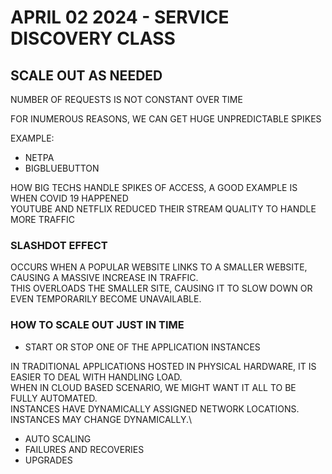 # APRIL 02 2024 - SERVICE DISCOVERY CLASS

## SCALE OUT AS NEEDED

NUMBER OF REQUESTS IS NOT CONSTANT OVER TIME

FOR INUMEROUS REASONS, WE CAN GET HUGE UNPREDICTABLE SPIKES

EXAMPLE:

- NETPA
- BIGBLUEBUTTON

HOW BIG TECHS HANDLE SPIKES OF ACCESS, A GOOD EXAMPLE IS WHEN COVID 19 HAPPENED\
YOUTUBE AND NETFLIX REDUCED THEIR STREAM QUALITY TO HANDLE MORE TRAFFIC

### SLASHDOT EFFECT

OCCURS WHEN A POPULAR WEBSITE LINKS TO A SMALLER WEBSITE, CAUSING A MASSIVE INCREASE IN TRAFFIC.\
THIS OVERLOADS THE SMALLER SITE, CAUSING IT TO SLOW DOWN OR EVEN TEMPORARILY BECOME UNAVAILABLE.

### HOW TO SCALE OUT JUST IN TIME

- START OR STOP ONE OF THE APPLICATION INSTANCES

IN TRADITIONAL APPLICATIONS HOSTED IN PHYSICAL HARDWARE, IT IS EASIER TO DEAL WITH HANDLING LOAD.\
WHEN IN CLOUD BASED SCENARIO, WE MIGHT WANT IT ALL TO BE FULLY AUTOMATED.\
INSTANCES HAVE DYNAMICALLY ASSIGNED NETWORK LOCATIONS.\
INSTANCES MAY CHANGE DYNAMICALLY.\

- AUTO SCALING
- FAILURES AND RECOVERIES
- UPGRADES

